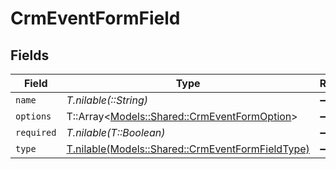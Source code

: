 # CrmEventFormField


## Fields

| Field                                                                                            | Type                                                                                             | Required                                                                                         | Description                                                                                      |
| ------------------------------------------------------------------------------------------------ | ------------------------------------------------------------------------------------------------ | ------------------------------------------------------------------------------------------------ | ------------------------------------------------------------------------------------------------ |
| `name`                                                                                           | *T.nilable(::String)*                                                                            | :heavy_minus_sign:                                                                               | N/A                                                                                              |
| `options`                                                                                        | T::Array<[Models::Shared::CrmEventFormOption](../../models/shared/crmeventformoption.md)>        | :heavy_minus_sign:                                                                               | N/A                                                                                              |
| `required`                                                                                       | *T.nilable(T::Boolean)*                                                                          | :heavy_minus_sign:                                                                               | N/A                                                                                              |
| `type`                                                                                           | [T.nilable(Models::Shared::CrmEventFormFieldType)](../../models/shared/crmeventformfieldtype.md) | :heavy_minus_sign:                                                                               | N/A                                                                                              |